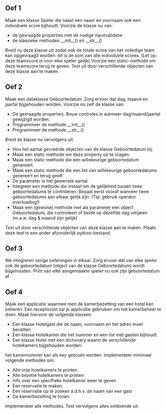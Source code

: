 ## Oef 1
Maak een klasse Speler die naast een naam en voornaam ook een individuele score bijhoudt.
Voorzie de klasse nu van:
- de gevraagde properties met de nodige inputvalidatie
- de klassieke methodes \_\_init__() en \_\_str__()

Breid nu deze klasse uit zodat ook de totale score van het volledige team kan opgevraagd worden:
dit is de som van alle individuele scores.
(Let op: deze teamscore is voor elke speler gelijk)
Voorzie een static-methode om deze teamscore terug te geven.
Test uit door verschillende objecten van deze klasse aan te maken.

## Oef 2
Maak een dataklasse Geboortedatum.
Zorg ervoor dat dag, maand en jaartal bijgehouden worden.
Voorzie nu zelf de klasse van:
- De gevraagde properties.
Bouw controles in wanneer dag/maand/jaartal gewijzigd worden.
- Programmeer de methode \_\_init__()
- Programmeer de methode \_\_str__()

Breid de klasse nu vervolgens uit:
- Hou het aantal gecreërde objecten van de klasse Geboortedatum bij.
- Maak een static methode om deze property op te vragen.
- Maak een static methode die een willekeurige geboortedatum genereert.
- Maak een static methode die een list van willekeurige geboortedatums genereert en terug geeft
- De parameter is het gewenste aantal.
- Integreer een methode die instaat om de gelijkheid tussen twee geboortedatums te controleren.
Bepaal eerst vooraf wanneer twee geboortedatums aan elkaar gelijk zijn.
(Tip: gebruik operator overloading!)
- Maak een (gewone) methode met als parameter een object Geboortedatum,
die controleert of beide op dezelfde dag verjaren (m.a.w. dag & maand zijn gelijk)

Test uit door verschillende objecten van deze klasse aan te maken.
Plaats deze test in een ander afzonderlijk python-bestand.
## Oef 3
We integreren vorige oefeningen in elkaar. Zorg ervoor dat van elke speler ook de geboortedatum
(object van de klasse Geboortedatum) wordt bijgehouden.
Print van elke aangemaakte speler nu ook zijn geboortedatum af.
## Oef 4
Maak een applicatie waarmee men de kamerbezetting van een hotel kan beheren.
Een receptionist zal je applicatie gebruiken om het kamerbeheer te doen.
Maak hiervoor de volgende klassen:
- Een klasse Hotelgast die de naam, voornaam en het adres moet bevatten.
- Een klasse Hotelkamer die het nummer en een list met gasten bijhoudt.
- Een klasse Hotel met een dictionary waarin de verschillende hotelkamers bijgehouden worden:

het kamernummer kan als key gebruikt worden.
Implementeer minimaal volgende methodes om:
- Alle vrije hotelkamers te printen
- Alle bezette hotelkamers te printen
- Info over een specifieke hotelkamer weer te geven
- Een reservatie te maken
- Een reservatie op te zoeken a.d.h.v. de naam van een gast
- De kamerbezetting te tonen

Implementeer alle methodes.
Test vervolgens alles voldoende uit.